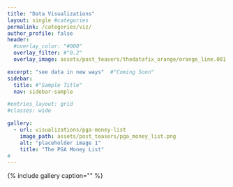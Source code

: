 ```yaml
---
title: "Data Visualizations"
layout: single #categories
permalink: /categories/viz/
author_profile: false
header:
  #overlay_color: "#000"
  overlay_filter: #"0.2"
  overlay_image: assets/post_teasers/thedatafix_orange/orange_line.001.jpeg

excerpt: "see data in new ways"  #"Coming Soon"
sidebar:
  title: #"Sample Title"
  nav: sidebar-sample

#entries_layout: grid
#classes: wide

gallery:
  - url: visualizations/pga-money-list
    image_path: assets/post_teasers/pga_money_list.png
    alt: "placeholder image 1"
    title: "The PGA Money List"
#
---
```

{% include gallery caption="" %}
